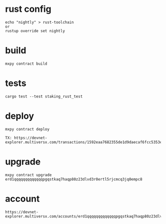 # rust config 

```
echo "nightly" > rust-toolchain
or
rustup override set nightly
```

# build
```
mxpy contract build
```

# tests
```
cargo test --test staking_rust_test
```

# deploy
```
mxpy contract deploy

TX: https://devnet-explorer.multiversx.com/transactions/1592eaa7682355de1d9daecaf6fcc5353ec4ceb75b19e463a1a09345595ec60d
```

# upgrade
```
mxpy contract upgrade erd1qqqqqqqqqqqqqpgqstkaq7haqp80z23dlvd3r0ertl5rjcmcq3jq0empc8
```

# account
```
https://devnet-explorer.multiversx.com/accounts/erd1qqqqqqqqqqqqqpgqstkaq7haqp80z23dlvd3r0ertl5rjcmcq3jq0empc8
```